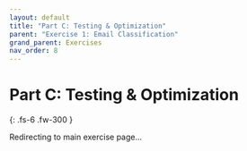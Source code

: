```yaml
---
layout: default
title: "Part C: Testing & Optimization"
parent: "Exercise 1: Email Classification"
grand_parent: Exercises
nav_order: 8
---
```


# Part C: Testing & Optimization

{: .fs-6 .fw-300 }

Redirecting to main exercise page...

<script>
  window.location.href = '/automation-exercises/exercises/01-email-classification/#part-c-testing--optimization-10-minutes';
</script>
